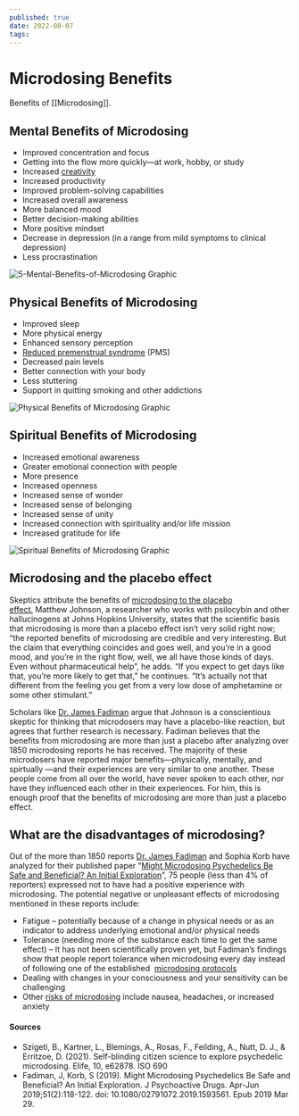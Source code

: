 ```yaml
---
published: true
date: 2022-08-07
tags:
---
```


# Microdosing Benefits

Benefits of [[Microdosing]].

## Mental Benefits of Microdosing

-   Improved concentration and focus
-   Getting into the flow more quickly—at work, hobby, or study
-   Increased [creativity](https://microdosinginstitute.com/inner-work/microdosing-and-creativity/)
-   Increased productivity
-   Improved problem-solving capabilities
-   Increased overall awareness
-   More balanced mood
-   Better decision-making abilities 
-   More positive mindset 
-   Decrease in depression (in a range from mild symptoms to clinical depression)
-   Less procrastination

![5-Mental-Benefits-of-Microdosing Graphic](https://microdosinginstitute.com/wp-content/uploads/2022/01/Benefits-of-Microdosing-819x1024.png)

## Physical Benefits of Microdosing

-   Improved sleep
-   More physical energy
-   Enhanced sensory perception
-   [Reduced premenstrual syndrome](https://microdosinginstitute.com/microdosing-experiences/microdosing-magic-truffles-pms/) (PMS)
-   Decreased pain levels
-   Better connection with your body
-   Less stuttering
-   Support in quitting smoking and other addictions

![Physical Benefits of Microdosing Graphic](https://microdosinginstitute.com/wp-content/uploads/2022/01/Benefits-of-Microdosing-2-819x1024.png)

## Spiritual Benefits of Microdosing

-   Increased emotional awareness
-   Greater emotional connection with people 
-   More presence
-   Increased openness
-   Increased sense of wonder
-   Increased sense of belonging
-   Increased sense of unity
-   Increased connection with spirituality and/or life mission
-   Increased gratitude for life

![Spiritual Benefits of Microdosing Graphic](https://microdosinginstitute.com/wp-content/uploads/2022/01/Benefits-of-Microdosing-3-819x1024.png)

## Microdosing and the placebo effect

Skeptics attribute the benefits of [microdosing to the placebo effect.](https://microdosinginstitute.com/science/microdosing-placebo-effect-research/) Matthew Johnson, a researcher who works with psilocybin and other hallucinogens at Johns Hopkins University, states that the scientific basis that microdosing is more than a placebo effect isn’t very solid right now; “the reported benefits of microdosing are credible and very interesting. But the claim that everything coincides and goes well, and you’re in a good mood, and you’re in the right flow, well, we all have those kinds of days. Even without pharmaceutical help”, he adds. “If you expect to get days like that, you’re more likely to get that,” he continues. “It’s actually not that different from the feeling you get from a very low dose of amphetamine or some other stimulant.”

Scholars like [Dr. James Fadiman](https://microdosinginstitute.com/microdosing-101/james-fadiman/) argue that Johnson is a conscientious skeptic for thinking that microdosers may have a placebo-like reaction, but agrees that further research is necessary. Fadiman believes that the benefits from microdosing are more than just a placebo after analyzing over 1850 microdosing reports he has received. The majority of these microdosers have reported major benefits—physically, mentally, and spirtually —and their experiences are very similar to one another. These people come from all over the world, have never spoken to each other, nor have they influenced each other in their experiences. For him, this is enough proof that the benefits of microdosing are more than just a placebo effect.

## What are the disadvantages of microdosing?

Out of the more than 1850 reports [Dr. James Fadiman](https://microdosinginstitute.com/microdosing-101/james-fadiman/) and Sophia Korb have analyzed for their published paper “[Might Microdosing Psychedelics Be Safe and Beneficial? An Initial Exploration](https://pubmed.ncbi.nlm.nih.gov/30925850/)”, 75 people (less than 4% of reporters) expressed not to have had a positive experience with microdosing. The potential negative or unpleasant effects of microdosing mentioned in these reports include:

-   Fatigue – potentially because of a change in physical needs or as an indicator to address underlying emotional and/or physical needs
-   Tolerance (needing more of the substance each time to get the same effect) – It has not been scientifically proven yet, but Fadiman’s findings show that people report tolerance when microdosing every day instead of following one of the established  [microdosing protocols](https://microdosinginstitute.com/how-to/microdosing-protocols/)
-   Dealing with changes in your consciousness and your sensitivity can be challenging
-   Other [risks of microdosing](https://microdosinginstitute.com/microdosing-101/risks-safety-side-effects/) include nausea, headaches, or increased anxiety

#### Sources

-   Szigeti, B., Kartner, L., Blemings, A., Rosas, F., Feilding, A., Nutt, D. J., & Erritzoe, D. (2021). Self-blinding citizen science to explore psychedelic microdosing. Elife, 10, e62878. ISO 690
-   Fadiman, J, Korb, S (2019). Might Microdosing Psychedelics Be Safe and Beneficial? An Initial Exploration. J Psychoactive Drugs. Apr-Jun 2019;51(2):118-122. doi: 10.1080/02791072.2019.1593561. Epub 2019 Mar 29.
